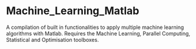 # Machine_Learning_Matlab
A compilation of built in functionalities to apply multiple machine learning algorithms with Matlab. Requires the Machine Learning, Parallel Computing, Statistical and Optimisation toolboxes. 
